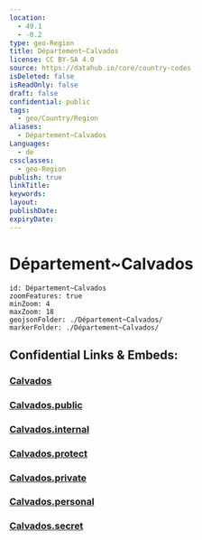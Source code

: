 ```yaml
---
location:
  - 49.1
  - -0.2
type: geo-Region
title: Département~Calvados
license: CC BY-SA 4.0
source: https://datahub.io/core/country-codes
isDeleted: false
isReadOnly: false
draft: false
confidential: public
tags:
  - geo/Country/Region
aliases:
  - Département~Calvados
Languages:
  - de
cssclasses:
  - geo-Region
publish: true
linkTitle:
keywords:
layout:
publishDate:
expiryDate:
---
```


# Département~Calvados

```leaflet
id: Département~Calvados
zoomFeatures: true 
minZoom: 4 
maxZoom: 18
geojsonFolder: ./Département~Calvados/
markerFolder: ./Département~Calvados/
```


## Confidential Links & Embeds: 

### [Calvados](/_Standards/Earth/Continent/Europe/Europe~West/France/regions~France/Normandie/departments~Normandie/Calvados.md) 

### [Calvados.public](/_public/Earth/Continent/Europe/Europe~West/France/regions~France/Normandie/departments~Normandie/Calvados.public.md) 

### [Calvados.internal](/_internal/Earth/Continent/Europe/Europe~West/France/regions~France/Normandie/departments~Normandie/Calvados.internal.md) 

### [Calvados.protect](/_protect/Earth/Continent/Europe/Europe~West/France/regions~France/Normandie/departments~Normandie/Calvados.protect.md) 

### [Calvados.private](/_private/Earth/Continent/Europe/Europe~West/France/regions~France/Normandie/departments~Normandie/Calvados.private.md) 

### [Calvados.personal](/_personal/Earth/Continent/Europe/Europe~West/France/regions~France/Normandie/departments~Normandie/Calvados.personal.md) 

### [Calvados.secret](/_secret/Earth/Continent/Europe/Europe~West/France/regions~France/Normandie/departments~Normandie/Calvados.secret.md)

